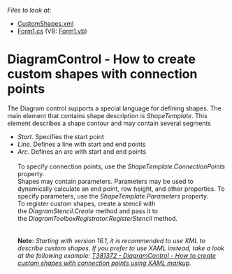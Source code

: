 <!-- default file list -->
*Files to look at*:

* [CustomShapes.xml](./CS/XtraDiagram.CreateCustomShapes/CustomShapes.xml)
* [Form1.cs](./CS/XtraDiagram.CreateCustomShapes/Form1.cs) (VB: [Form1.vb](./VB/XtraDiagram.CreateCustomShapes/Form1.vb))
<!-- default file list end -->
# DiagramControl - How to create custom shapes with connection points


The Diagram control supports a special language for defining shapes. The main element that contains shape description is <em>ShapeTemplate</em>. This element describes a shape contour and may contain several segments

* <em>Start</em>. Specifies the start point
* <em>Line</em>. Defines a line with start and end points
* <em>Arc</em>. Defines an arc with start and end points<br><br>To specify connection points, use the <em>ShapeTemplate.ConnectionPoints</em> property.<br>Shapes may contain parameters. Parameters may be used to dynamically calculate an end point, row height, and other properties. To specify parameters, use the <em>ShapeTemplate.Parameters</em> property.<br>To register custom shapes, create a stencil with the <em>DiagramStencil.Create</em> method and pass it to the <em>DiagramToolboxRegistrator.RegisterStencil</em> method.<br><br><br><strong>Note:</strong> <em>Starting with version 16.1, it is recommended to use XML to describe custom shapes. If you prefer to use XAML instead, take a look at the following example: <a href="https://www.devexpress.com/Support/Center/p/T381372">T381372 - DiagramControl - How to create custom shapes with connection points using XAML markup</a>.</em>

<br/>


